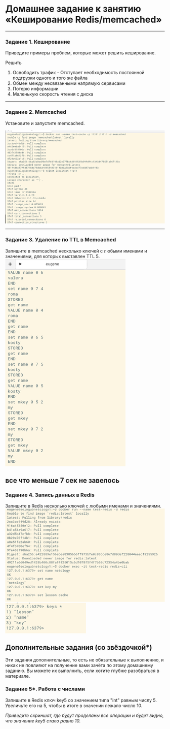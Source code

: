 # Домашнее задание к занятию «Кеширование Redis/memcached»


---

### Задание 1. Кеширование 

Приведите примеры проблем, которые может решить кеширование. 

Решить
1) Освободить трафик - Отступает необходимость постоянной подгрузки одного и того же файла
2) Обмен между несвязанными напрямую сервисами
3) Потерю информации
4) Маленькую скорость чтения с диска

---

### Задание 2. Memcached

Установите и запустите memcached.

![Установите и запустите memcached.](https://github.com/SeSloup/cache_netology/blob/main/screens/01.png)

---

### Задание 3. Удаление по TTL в Memcached

Запишите в memcached несколько ключей с любыми именами и значениями, для которых выставлен TTL 5. 
![*Приведите скриншот, на котором видно, что спустя 5 секунд ключи удалились из базы.*](https://github.com/SeSloup/cache_netology/blob/main/screens/02.png)


все что меньше 7 сек не завелось
---

### Задание 4. Запись данных в Redis

Запишите в Redis несколько ключей с любыми именами и значениями. 
![*Через redis-cli достаньте все записанные ключи и значения из базы, приведите скриншот этой операции.*](https://github.com/SeSloup/cache_netology/blob/main/screens/03.png)
![*Через redis-cli достаньте все записанные ключи и значения из базы, приведите скриншот этой операции.*](https://github.com/SeSloup/cache_netology/blob/main/screens/04.png)

## Дополнительные задания (со звёздочкой*)
Эти задания дополнительные, то есть не обязательные к выполнению, и никак не повлияют на получение вами зачёта по этому домашнему заданию. Вы можете их выполнить, если хотите глубже разобраться в материале.

### Задание 5*. Работа с числами 

Запишите в Redis ключ key5 со значением типа "int" равным числу 5. Увеличьте его на 5, чтобы в итоге в значении лежало число 10.  

*Приведите скриншот, где будут проделаны все операции и будет видно, что значение key5 стало равно 10.*
